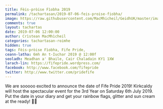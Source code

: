 ```yaml
---
title: Fèis-pròise Fìobha 2019
permalink: /tachartasan/2019-07-06-feis-proise-fiobha/
image: https://raw.githubusercontent.com/MacMhicheil/GeidhUK/master/images/2019-07-06-feis-proise-fiobha.jpg
comments: true
layout: tachartas
date: 2019-07-06 12:00:00
author: Crìstean MacMhìcheil
categories: tachartasan-roimhe
hidden: true
tags: Fèis-pròise Fìobha, Fife Pride,
ceann-latha: 6mh An t-Iuchar 2019 @ 12:00f
seoladh: Meadhan a' Bhaile, Cair Chaladain KY1 1XW
larach-lin: https://fifepride.wordpress.com/
facebook: http://www.facebook.com/fifepride
twitter: http://www.twitter.com/pridefife
---
```


We are sooooo excited to announce the date of Fife Pride 2019! Kirkcaldy will host the spectacular event for the 3rd Year on Saturday 6th July 2019. Put the date in your diary and get your rainbow flags, glitter and sun cream at the ready! 🏳️‍🌈

<!--more-->
